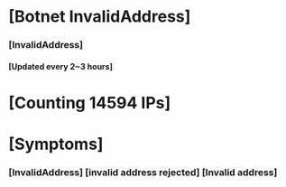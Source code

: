 # [Botnet InvalidAddress]
### [InvalidAddress]
#### [Updated every 2~3 hours]

# [Counting 14594 IPs]

# [Symptoms] 

###   [InvalidAddress] [invalid address rejected] [Invalid address]
